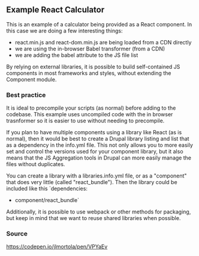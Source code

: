 ## Example React Calculator
This is an example of a calculator being provided as a React component. In this
case we are doing a few interesting things:
- react.min.js and react-dom.min.js are being loaded from a CDN directly
- we are using the in-browser Babel transformer (from a CDN)
- we are adding the babel attribute to the JS file list

By relying on external libraries, it is possible to build self-contained JS
components in most frameworks and styles, without extending the Component
module.

### Best practice
It is ideal to precompile your scripts (as normal) before adding to the
codebase. This example uses uncompiled code with the in browser trasnformer so
it is easier to use without needing to precompile.

If you plan to have multiple components using a library like React (as is
normal), then it would be best to create a Drupal library listing and list that
as a dependency in the info.yml file. This not only allows you to more easily
set and control the versions used for your component library, but it also means
that the JS Aggregation tools in Drupal can more easily manage the files without
duplicates.

You can create a library with a libraries.info.yml file, or as a "component"
that does very little (called "react_bundle"). Then the library could be
included like this
`dependencies:
  - component/react_bundle`

Additionally, it is possible to use webpack or other methods for packaging, but
keep in mind that we want to reuse shared libraries when possible.

### Source
https://codepen.io/jlmortola/pen/VPYaEv
